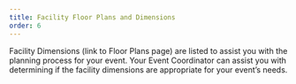 ```yaml
---
title: Facility Floor Plans and Dimensions
order: 6
---
```


Facility Dimensions (link to Floor Plans page) are listed to assist you with the planning process for your event. Your Event Coordinator can assist you with determining if the facility dimensions are appropriate for your event’s needs.
